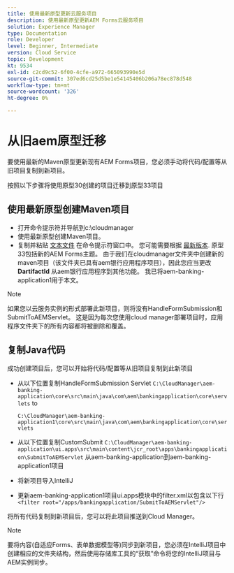 ```yaml
---
title: 使用最新原型更新云服务项目
description: 使用最新原型更新AEM Forms云服务项目
solution: Experience Manager
type: Documentation
role: Developer
level: Beginner, Intermediate
version: Cloud Service
topic: Development
kt: 9534
exl-id: c2cd9c52-6f00-4cfe-a972-665093990e5d
source-git-commit: 307ed6cd25d5be1e54145406b206a78ec878d548
workflow-type: tm+mt
source-wordcount: '326'
ht-degree: 0%

---
```


# 从旧aem原型迁移

要使用最新的Maven原型更新现有AEM Forms项目，您必须手动将代码/配置等从旧项目复制到新项目。

按照以下步骤将使用原型30创建的项目迁移到原型33项目

## 使用最新原型创建Maven项目

* 打开命令提示符并导航到c:\cloudmanager
* 使用最新原型创建Maven项目。
* 复制并粘贴 [文本文件](assets/creating-maven-project.txt) 在命令提示符窗口中。 您可能需要根据 [最新版本](https://github.com/adobe/aem-project-archetype/releases). 原型33包括新的AEM Forms主题。
由于我们在cloudmanager文件夹中创建新的maven项目（该文件夹已具有aem银行应用程序项目），因此您应当更改 **DartifactId** 从aem银行应用程序到其他功能。 我已将aem-banking-application1用于本文。

>[!NOTE]
>
>如果您以云服务实例的形式部署此新项目，则将没有HandleFormSubmission和SubmitToAEMServlet。 这是因为每次您使用cloud manager部署项目时，应用程序文件夹下的所有内容都将被删除和覆盖。

## 复制Java代码

成功创建项目后，您可以开始将代码/配置等从旧项目复制到此新项目

* 从以下位置复制HandleFormSubmission Servlet ```C:\CloudManager\aem-banking-application\core\src\main\java\com\aem\bankingapplication\core\servlets```
to

   ```C:\CloudManager\aem-banking-application1\core\src\main\java\com\aem\bankingapplication\core\servlets```

* 从以下位置复制CustomSubmit
   ```C:\CloudManager\aem-banking-application\ui.apps\src\main\content\jcr_root\apps\bankingapplication\SubmitToAEMServlet``` 从aem-banking-application到aem-banking-application1项目

* 将新项目导入IntelliJ

* 更新aem-banking-application1项目ui.apps模块中的filter.xml以包含以下行
   ```<filter root="/apps/bankingapplication/SubmitToAEMServlet"/>```

将所有代码复制到新项目后，您可以将此项目推送到Cloud Manager。

>[!NOTE]
>
>要将内容(自适应Forms、表单数据模型等)同步到新项目，您必须在IntelliJ项目中创建相应的文件夹结构，然后使用存储库工具的“获取”命令将您的IntelliJ项目与AEM实例同步。
